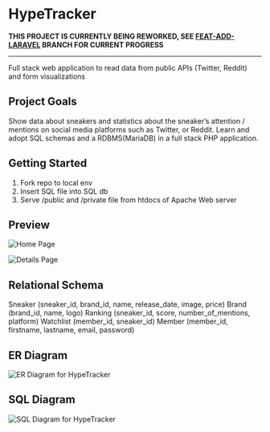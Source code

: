 # HypeTracker

**THIS PROJECT IS CURRENTLY BEING REWORKED, SEE [FEAT-ADD-LARAVEL](https://github.com/justinhodev/hype-tracker/tree/feat-add-laravel) BRANCH FOR CURRENT PROGRESS**

---

Full stack web application to read data from public APIs (Twitter, Reddit) and form visualizations

## Project Goals

Show data about sneakers and statistics about the sneaker’s attention / mentions on social media platforms such as Twitter, or Reddit. Learn and adopt SQL schemas and a RDBMS(MariaDB) in a full stack PHP application.

## Getting Started

1. Fork repo to local env
2. Insert SQL file into SQL db
3. Serve /public and /private file from htdocs of Apache Web server
 
## Preview
 
![Home Page](https://drive.google.com/uc?id=1xU7lYyvumVjkm1PG30kXKnk6x-kq2V6b)
 
![Details Page](https://drive.google.com/uc?id=1V51ncFXquCTAvmTnvHwCG9HVi4ARSBHf)
 
 
## Relational Schema

Sneaker (sneaker_id, brand_id, name, release_date, image, price) Brand (brand_id, name, logo)
Ranking (sneaker_id, score, number_of_mentions, platform) Watchlist (member_id, sneaker_id)
Member (member_id, firstname, lastname, email, password)

## ER Diagram
 
![ER Diagram for HypeTracker](https://drive.google.com/uc?id=19X_iqno1i3W6VNwfzVnspqPaOSlnhO2o)
 
## SQL Diagram
 
![SQL Diagram for HypeTracker](https://drive.google.com/uc?id=1FCBYIPStsIxyOIXcg5Hy2jnWGgCUFP5s)

